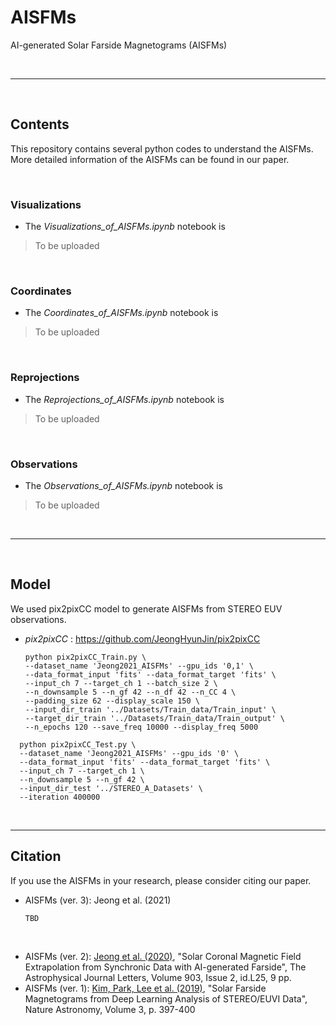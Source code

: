 # AISFMs

AI-generated Solar Farside Magnetograms (AISFMs)

<br/>

------------

<br/>


## Contents

This repository contains several python codes to understand the AISFMs. More detailed information of the AISFMs can be found in our paper.

<br/>

### Visualizations

* The *Visualizations_of_AISFMs.ipynb* notebook is
> To be uploaded

<br/>

### Coordinates

* The *Coordinates_of_AISFMs.ipynb* notebook is 
> To be uploaded

<br/>

### Reprojections

* The *Reprojections_of_AISFMs.ipynb* notebook is 
> To be uploaded

<br/>

### Observations

* The *Observations_of_AISFMs.ipynb* notebook is 
> To be uploaded

<br/>

------------

<br/>


## Model

We used pix2pixCC model to generate AISFMs from STEREO EUV observations.

* *pix2pixCC* : https://github.com/JeongHyunJin/pix2pixCC

      python pix2pixCC_Train.py \
      --dataset_name 'Jeong2021_AISFMs' --gpu_ids '0,1' \
      --data_format_input 'fits' --data_format_target 'fits' \
      --input_ch 7 --target_ch 1 --batch_size 2 \
      --n_downsample 5 --n_gf 42 --n_df 42 --n_CC 4 \
      --padding_size 62 --display_scale 150 \
      --input_dir_train '../Datasets/Train_data/Train_input' \
      --target_dir_train '../Datasets/Train_data/Train_output' \
      --n_epochs 120 --save_freq 10000 --display_freq 5000
>

      python pix2pixCC_Test.py \
      --dataset_name 'Jeong2021_AISFMs' --gpu_ids '0' \
      --data_format_input 'fits' --data_format_target 'fits' \
      --input_ch 7 --target_ch 1 \
      --n_downsample 5 --n_gf 42 \
      --input_dir_test '../STEREO_A_Datasets' \
      --iteration 400000

<br/>

------------

## Citation

If you use the AISFMs in your research, please consider citing our paper.

* AISFMs (ver. 3): Jeong et al. (2021)

      TBD

<br/>

* AISFMs (ver. 2): [Jeong et al. (2020)](https://iopscience.iop.org/article/10.3847/2041-8213/abc255), "Solar Coronal Magnetic Field Extrapolation from Synchronic Data with AI-generated Farside", The Astrophysical Journal Letters, Volume 903, Issue 2, id.L25, 9 pp.
* AISFMs (ver. 1): [Kim, Park, Lee et al. (2019)](https://www.nature.com/articles/s41550-019-0711-5), "Solar Farside Magnetograms from Deep Learning Analysis of STEREO/EUVI Data", Nature Astronomy, Volume 3, p. 397-400
